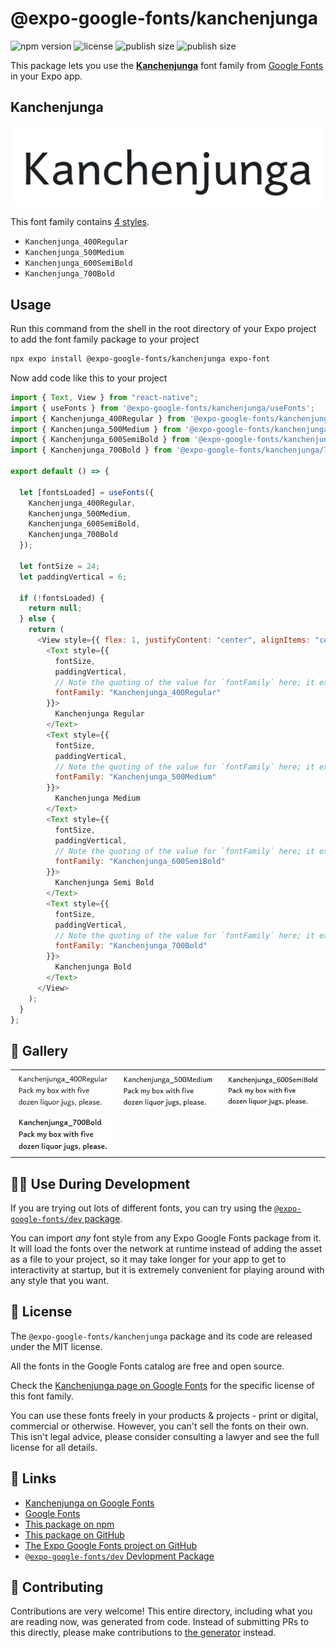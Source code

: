 # @expo-google-fonts/kanchenjunga

![npm version](https://flat.badgen.net/npm/v/@expo-google-fonts/kanchenjunga)
![license](https://flat.badgen.net/github/license/expo/google-fonts)
![publish size](https://flat.badgen.net/packagephobia/install/@expo-google-fonts/kanchenjunga)
![publish size](https://flat.badgen.net/packagephobia/publish/@expo-google-fonts/kanchenjunga)

This package lets you use the [**Kanchenjunga**](https://fonts.google.com/specimen/Kanchenjunga) font family from [Google Fonts](https://fonts.google.com/) in your Expo app.

## Kanchenjunga

![Kanchenjunga](./font-family.png)

This font family contains [4 styles](#-gallery).

- `Kanchenjunga_400Regular`
- `Kanchenjunga_500Medium`
- `Kanchenjunga_600SemiBold`
- `Kanchenjunga_700Bold`

## Usage

Run this command from the shell in the root directory of your Expo project to add the font family package to your project

```sh
npx expo install @expo-google-fonts/kanchenjunga expo-font
```

Now add code like this to your project

```js
import { Text, View } from "react-native";
import { useFonts } from '@expo-google-fonts/kanchenjunga/useFonts';
import { Kanchenjunga_400Regular } from '@expo-google-fonts/kanchenjunga/400Regular';
import { Kanchenjunga_500Medium } from '@expo-google-fonts/kanchenjunga/500Medium';
import { Kanchenjunga_600SemiBold } from '@expo-google-fonts/kanchenjunga/600SemiBold';
import { Kanchenjunga_700Bold } from '@expo-google-fonts/kanchenjunga/700Bold';

export default () => {

  let [fontsLoaded] = useFonts({
    Kanchenjunga_400Regular, 
    Kanchenjunga_500Medium, 
    Kanchenjunga_600SemiBold, 
    Kanchenjunga_700Bold
  });

  let fontSize = 24;
  let paddingVertical = 6;

  if (!fontsLoaded) {
    return null;
  } else {
    return (
      <View style={{ flex: 1, justifyContent: "center", alignItems: "center" }}>
        <Text style={{
          fontSize,
          paddingVertical,
          // Note the quoting of the value for `fontFamily` here; it expects a string!
          fontFamily: "Kanchenjunga_400Regular"
        }}>
          Kanchenjunga Regular
        </Text>
        <Text style={{
          fontSize,
          paddingVertical,
          // Note the quoting of the value for `fontFamily` here; it expects a string!
          fontFamily: "Kanchenjunga_500Medium"
        }}>
          Kanchenjunga Medium
        </Text>
        <Text style={{
          fontSize,
          paddingVertical,
          // Note the quoting of the value for `fontFamily` here; it expects a string!
          fontFamily: "Kanchenjunga_600SemiBold"
        }}>
          Kanchenjunga Semi Bold
        </Text>
        <Text style={{
          fontSize,
          paddingVertical,
          // Note the quoting of the value for `fontFamily` here; it expects a string!
          fontFamily: "Kanchenjunga_700Bold"
        }}>
          Kanchenjunga Bold
        </Text>
      </View>
    );
  }
};
```

## 🔡 Gallery


||||
|-|-|-|
|![Kanchenjunga_400Regular](./400Regular/Kanchenjunga_400Regular.ttf.png)|![Kanchenjunga_500Medium](./500Medium/Kanchenjunga_500Medium.ttf.png)|![Kanchenjunga_600SemiBold](./600SemiBold/Kanchenjunga_600SemiBold.ttf.png)||
|![Kanchenjunga_700Bold](./700Bold/Kanchenjunga_700Bold.ttf.png)||||


## 👩‍💻 Use During Development

If you are trying out lots of different fonts, you can try using the [`@expo-google-fonts/dev` package](https://github.com/expo/google-fonts/tree/master/font-packages/dev#readme).

You can import _any_ font style from any Expo Google Fonts package from it. It will load the fonts over the network at runtime instead of adding the asset as a file to your project, so it may take longer for your app to get to interactivity at startup, but it is extremely convenient for playing around with any style that you want.


## 📖 License

The `@expo-google-fonts/kanchenjunga` package and its code are released under the MIT license.

All the fonts in the Google Fonts catalog are free and open source.

Check the [Kanchenjunga page on Google Fonts](https://fonts.google.com/specimen/Kanchenjunga) for the specific license of this font family.

You can use these fonts freely in your products & projects - print or digital, commercial or otherwise. However, you can't sell the fonts on their own. This isn't legal advice, please consider consulting a lawyer and see the full license for all details.

## 🔗 Links

- [Kanchenjunga on Google Fonts](https://fonts.google.com/specimen/Kanchenjunga)
- [Google Fonts](https://fonts.google.com/)
- [This package on npm](https://www.npmjs.com/package/@expo-google-fonts/kanchenjunga)
- [This package on GitHub](https://github.com/expo/google-fonts/tree/master/font-packages/kanchenjunga)
- [The Expo Google Fonts project on GitHub](https://github.com/expo/google-fonts)
- [`@expo-google-fonts/dev` Devlopment Package](https://github.com/expo/google-fonts/tree/master/font-packages/dev)

## 🤝 Contributing

Contributions are very welcome! This entire directory, including what you are reading now, was generated from code. Instead of submitting PRs to this directly, please make contributions to [the generator](https://github.com/expo/google-fonts/tree/master/packages/generator) instead.
